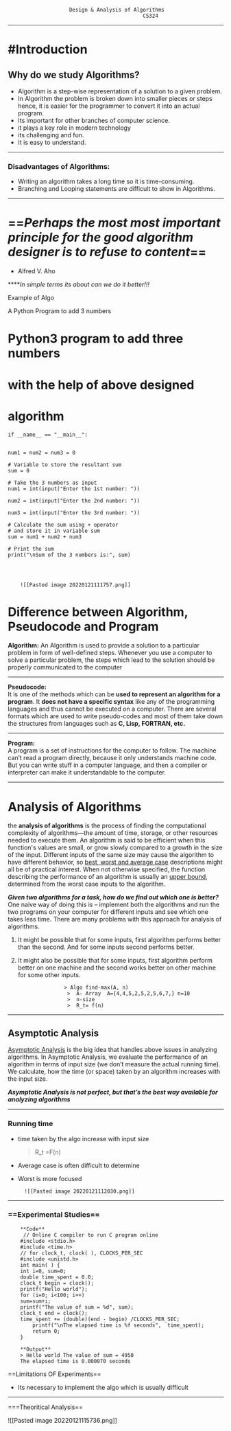 						Design & Analysis of Algorithms
												CS324


----------------------------------------------------


 #  #Introduction 

 ## Why do we study Algorithms?
 
-  Algorithm is a step-wise representation of a solution to a given problem.
-  In Algorithm the problem is broken down into smaller pieces or steps hence, it is easier for the programmer to convert it into an actual program.
- Its important for other branches of computer science.
 - it plays a key role in modern technology
 - its challenging and fun.
 - It is easy to understand.
---

### Disadvantages of Algorithms:

-   Writing an algorithm takes a long time so it is time-consuming.
-   Branching and Looping statements are difficult to show in Algorithms.

---

 # ==***Perhaps the most most important principle for the good algorithm designer is to refuse to content***==
  - Alfred V. Aho
	 
*****In simple terms its about can we do it better!!!*

Example of Algo

A Python Program to add 3 numbers

# Python3 program to add three numbers
# with the help of above designed
# algorithm


	if __name__ == "__main__":

	
	num1 = num2 = num3 = 0

	# Variable to store the resultant sum
	sum = 0

	# Take the 3 numbers as input
	num1 = int(input("Enter the 1st number: "))

	num2 = int(input("Enter the 2nd number: "))

	num3 = int(input("Enter the 3rd number: "))

	# Calculate the sum using + operator
	# and store it in variable sum
	sum = num1 + num2 + num3

	# Print the sum
	print("\nSum of the 3 numbers is:", sum)




		![[Pasted image 20220121111757.png]]

# Difference between Algorithm, Pseudocode and Program
**Algorithm:**
An Algorithm is used to provide a solution to a particular problem in form of well-defined steps. Whenever you use a computer to solve a particular problem, the steps which lead to the solution should be properly communicated to the computer

---
**Pseudocode:**  
It is one of the methods which can be **used to represent an algorithm for a program**. It **does not have a specific syntax** like any of the programming languages and thus cannot be executed on a computer. There are several formats which are used to write pseudo-codes and most of them take down the structures from languages such as **C, Lisp, FORTRAN, etc.**

---
**Program:**  
A program is a set of instructions for the computer to follow. The machine can’t read a program directly, because it only understands machine code. But you can write stuff in a computer language, and then a compiler or interpreter can make it understandable to the computer.

---

# Analysis of Algorithms
 the **analysis of algorithms** is the process of finding the computational complexity of algorithms—the amount of time, storage, or other resources needed to execute them.
 An algorithm is said to be efficient when this function's values are small, or grow slowly compared to a growth in the size of the input. Different inputs of the same size may cause the algorithm to have different behavior, so [best, worst and average case](https://en.wikipedia.org/wiki/Best,_worst_and_average_case "Best, worst and average case") descriptions might all be of practical interest. When not otherwise specified, the function describing the performance of an algorithm is usually an [upper bound](https://en.wikipedia.org/wiki/Upper_bound "Upper bound"), determined from the worst case inputs to the algorithm.
 
 **_Given two algorithms for a task, how do we find out which one is better?_**  
One naive way of doing this is – implement both the algorithms and run the two programs on your computer for different inputs and see which one takes less time. There are many problems with this approach for analysis of algorithms.  
1) It might be possible that for some inputs, first algorithm performs better than the second. And for some inputs second performs better.  
2) It might also be possible that for some inputs, first algorithm perform better on one machine and the second works better on other machine for some other inputs.


 					  > Algo find-max(A, n)
					   >  A- Array  A={4,4,5,2,5,2,5,6,7,} n=10
 					   >  n-size
					   >  R_t= f(n)

---

## Asymptotic Analysis
[Asymptotic Analysis](http://en.wikipedia.org/wiki/Asymptotic_analysis) is the big idea that handles above issues in analyzing algorithms. In Asymptotic Analysis, we evaluate the performance of an algorithm in terms of input size (we don’t measure the actual running time). We calculate, how the time (or space) taken by an algorithm increases with the input size.

***Asymptotic Analysis is not perfect, but that’s the best way available for analyzing algorithms***

---

### Running time
 -  time taken by the algo increase with input size
	 >R_t =F(n)
- Average case is often difficult to determine
- Worst is more focused
	  
		![[Pasted image 20220121112030.png]]

---
### ==Experimental Studies==
 
		**Code**
		 // Online C compiler to run C program online
		#include <stdio.h>
		#include <time.h>
		// for clock_t, clock( ), CLOCKS_PER_SEC
		#include <unistd.h>
		int main( ) {
		int i=0, sum=0;
		double time_spent = 0.0;
		clock_t begin = clock();
		printf("Hello world");
		for (i=0; i<100; i++)
		sum=sum+i;
		printf("The value of sum = %d", sum);
		clock_t end = clock();
		time_spent += (double)(end - begin) /CLOCKS_PER_SEC;
		    printf("\nThe elapsed time is %f seconds",  time_spent);
		    return 0;
		}

		**Output**
		> Hello world The value of sum = 4950
		The elapsed time is 0.000070 seconds

==Limitations OF Experiments==
 - Its necessary to implement the algo which is usually difficult

---
===Theoritical Analysis==

![[Pasted image 20220121115736.png]]
